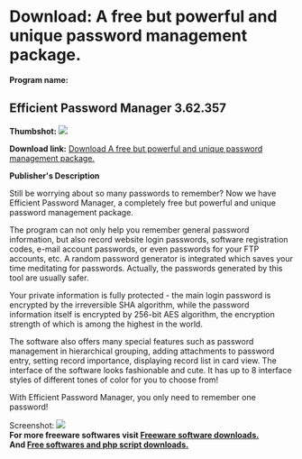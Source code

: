 # Download: A free but powerful and unique password management package.

**Program name:**

## Efficient Password Manager 3.62.357

  
**Thumbshot:** ![](http://www.freewarefiles.com/screenshot/efficientpassmngr_md.jpg)   
  
**Download link:** [Download A free but powerful and unique password management package.](http://freesoftwares.boysofts.com/Efficient-Password-Manager_program_49417.html)  
  


**Publisher's Description**  
  


Still be worrying about so many passwords to remember? Now we have Efficient Password Manager, a completely free but powerful and unique password management package. 

The program can not only help you remember general password information, but also record website login passwords, software registration codes, e-mail account passwords, or even passwords for your FTP accounts, etc. A random password generator is integrated which saves your time meditating for passwords. Actually, the passwords generated by this tool are usually safer. 

Your private information is fully protected - the main login password is encrypted by the irreversible SHA algorithm, while the password information itself is encrypted by 256-bit AES algorithm, the encryption strength of which is among the highest in the world. 

The software also offers many special features such as password management in hierarchical grouping, adding attachments to password entry, setting record importance, displaying record list in card view. The interface of the software looks fashionable and cute. It has up to 8 interface styles of different tones of color for you to choose from! 

With Efficient Password Manager, you only need to remember one password!

  
  
Screenshot: ![](http://www.freewarefiles.com/screenshot/efficientpassmngr.jpg)   
**For more freeware softwares visit [Freeware software downloads.](http://freesoftwares.boysofts.com/)**   
**And [Free softwares and php script downloads.](http://www.boysofts.com/)**
